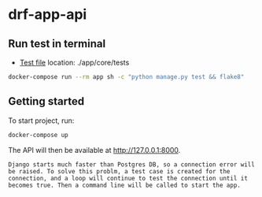 # drf-app-api

## Run test in terminal

- [Test file](./app/core/tests/) location: ./app/core/tests

```sh
docker-compose run --rm app sh -c "python manage.py test && flake8"
```

## Getting started

To start project, run:

```sh
docker-compose up
```

The API will then be available at http://127.0.0.1:8000.

    Django starts much faster than Postgres DB, so a connection error will be raised. To solve this problm, a test case is created for the connection, and a loop will continue to test the connection until it becomes true. Then a command line will be called to start the app.
